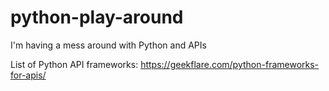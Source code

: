 # python-play-around
I'm having a mess around with Python and APIs

List of Python API frameworks: https://geekflare.com/python-frameworks-for-apis/
